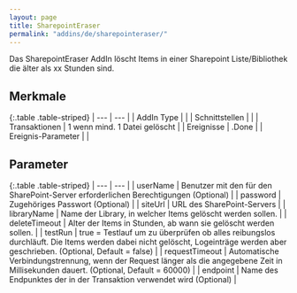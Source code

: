 ```yaml
---
layout: page
title: SharepointEraser
permalink: "addins/de/sharepointeraser/"
---
```




Das SharepointEraser AddIn löscht Items in einer Sharepoint Liste/Bibliothek die älter als xx Stunden sind.

## Merkmale

{:.table .table-striped}
| --- | --- |
| AddIn Type |  |
| Schnittstellen |  |
| Transaktionen | 1 wenn mind. 1 Datei gelöscht |
| Ereignisse | <Instanz>.Done |
| Ereignis-Parameter |  |


## Parameter

{:.table .table-striped}
| --- | --- |
| userName | Benutzer mit den für den SharePoint-Server erforderlichen Berechtigungen (Optional) |
| password | Zugehöriges Passwort (Optional) |
| siteUrl | URL des SharePoint-Servers |
| libraryName | Name der Library, in welcher Items gelöscht werden sollen. |
| deleteTimeout | Alter der Items in Stunden, ab wann sie gelöscht werden sollen. |
| testRun | true = Testlauf um zu überprüfen ob alles reibungslos durchläuft. Die Items werden dabei nicht gelöscht, Logeinträge werden aber geschrieben. (Optional, Default = false) |
| requestTimeout | Automatische Verbindungstrennung, wenn der Request länger als die angegebene Zeit in Millisekunden dauert. (Optional, Default = 60000) |
| endpoint | Name des Endpunktes der in der Transaktion verwendet wird (Optional) |

<!-- 
## Anwendungsbeispiele 

ToDo
-->

